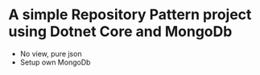 # A simple Repository Pattern project using Dotnet Core and MongoDb 
* No view, pure json
* Setup own MongoDb
